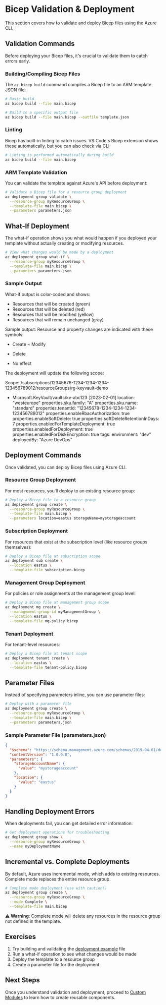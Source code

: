 # Bicep Validation & Deployment

This section covers how to validate and deploy Bicep files using the Azure CLI.

## Validation Commands

Before deploying your Bicep files, it's crucial to validate them to catch errors early.

### Building/Compiling Bicep Files

The `az bicep build` command compiles a Bicep file to an ARM template JSON file:

```bash
# Basic build
az bicep build --file main.bicep

# Build to a specific output file
az bicep build --file main.bicep --outfile template.json
```

### Linting

Bicep has built-in linting to catch issues. VS Code's Bicep extension shows these automatically, but you can also check via CLI:

```bash
# Linting is performed automatically during build
az bicep build --file main.bicep
```

### ARM Template Validation

You can validate the template against Azure's API before deployment:

```bash
# Validate a Bicep file for a resource group deployment
az deployment group validate \
  --resource-group myResourceGroup \
  --template-file main.bicep \
  --parameters parameters.json
```

## What-If Deployment

The what-if operation shows you what would happen if you deployed your template without actually creating or modifying resources.

```bash
# View what changes would be made by a deployment
az deployment group what-if \
  --resource-group myResourceGroup \
  --template-file main.bicep \
  --parameters parameters.json
```

### Sample Output

What-if output is color-coded and shows:
- Resources that will be created (green)
- Resources that will be deleted (red)
- Resources that will be modified (yellow)
- Resources that will remain unchanged (gray)

Sample output:
Resource and property changes are indicated with these symbols:
  + Create
  ~ Modify
  - Delete
  * No effect

The deployment will update the following scope:

Scope: /subscriptions/12345678-1234-1234-1234-123456789012/resourceGroups/rg-keyvault-demo

  + Microsoft.KeyVault/vaults/kv-abc123 [2023-02-01]
    location: "westeurope"
    properties.sku.family: "A"
    properties.sku.name: "standard"
    properties.tenantId: "12345678-1234-1234-1234-123456789012"
    properties.enableRbacAuthorization: true
    properties.enableSoftDelete: true
    properties.softDeleteRetentionInDays: 7
    properties.enabledForTemplateDeployment: true
    properties.enabledForDeployment: true
    properties.enabledForDiskEncryption: true
    tags:
      environment: "dev"
      deployedBy: "Azure DevOps"

## Deployment Commands

Once validated, you can deploy Bicep files using Azure CLI.

### Resource Group Deployment

For most resources, you'll deploy to an existing resource group:

```bash
# Deploy a Bicep file to a resource group
az deployment group create \
  --resource-group myResourceGroup \
  --template-file main.bicep \
  --parameters location=eastus storageName=mystorageaccount
```

### Subscription Deployment

For resources that exist at the subscription level (like resource groups themselves):

```bash
# Deploy a Bicep file at subscription scope
az deployment sub create \
  --location eastus \
  --template-file subscription.bicep
```

### Management Group Deployment

For policies or role assignments at the management group level:

```bash
# Deploy a Bicep file at management group scope
az deployment mg create \
  --management-group-id myManagementGroup \
  --location eastus \
  --template-file mg-policy.bicep
```

### Tenant Deployment

For tenant-level resources:

```bash
# Deploy a Bicep file at tenant scope
az deployment tenant create \
  --location eastus \
  --template-file tenant-policy.bicep
```

## Parameter Files

Instead of specifying parameters inline, you can use parameter files:

```bash
# Deploy with a parameter file
az deployment group create \
  --resource-group myResourceGroup \
  --template-file main.bicep \
  --parameters parameters.json
```

### Sample Parameter File (parameters.json)

```json
{
  "$schema": "https://schema.management.azure.com/schemas/2019-04-01/deploymentParameters.json#",
  "contentVersion": "1.0.0.0",
  "parameters": {
    "storageAccountName": {
      "value": "mystorageaccount"
    },
    "location": {
      "value": "eastus"
    }
  }
}
```

## Handling Deployment Errors

When deployments fail, you can get detailed error information:

```bash
# Get deployment operations for troubleshooting
az deployment group show \
  --resource-group myResourceGroup \
  --name myDeploymentName
```

## Incremental vs. Complete Deployments

By default, Azure uses incremental mode, which adds to existing resources. Complete mode replaces the entire resource group.

```bash
# Complete mode deployment (use with caution!)
az deployment group create \
  --resource-group myResourceGroup \
  --mode Complete \
  --template-file main.bicep
```

⚠️ **Warning**: Complete mode will delete any resources in the resource group not defined in the template.

## Exercises

1. Try building and validating the [deployment example](./deployment-example.bicep) file
2. Run a what-if operation to see what changes would be made
3. Deploy the template to a resource group
4. Create a parameter file for the deployment

## Next Steps

Once you understand validation and deployment, proceed to [Custom Modules](../04-modules/README.md) to learn how to create reusable components.